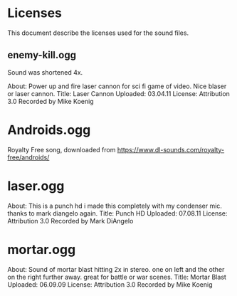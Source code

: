 # Licenses

This document describe the licenses used for the sound files.

## enemy-kill.ogg

Sound was shortened 4x.

About: Power up and fire laser cannon for sci fi game of video.
Nice blaser or laser cannon.
Title: Laser Cannon
Uploaded: 03.04.11
License: Attribution 3.0
Recorded by Mike Koenig

# Androids.ogg

Royalty Free song, downloaded from
    https://www.dl-sounds.com/royalty-free/androids/

# laser.ogg

About: This is a punch hd i made this completely with my condenser mic. thanks to mark diangelo again.
Title: Punch HD
Uploaded: 07.08.11
License: Attribution 3.0
Recorded by Mark DiAngelo

# mortar.ogg

About: Sound of mortar blast hitting 2x in stereo. one on left and the other on the right further away. great for battle or war scenes.
Title: Mortar Blast
Uploaded: 06.09.09
License: Attribution 3.0
Recorded by Mike Koenig

